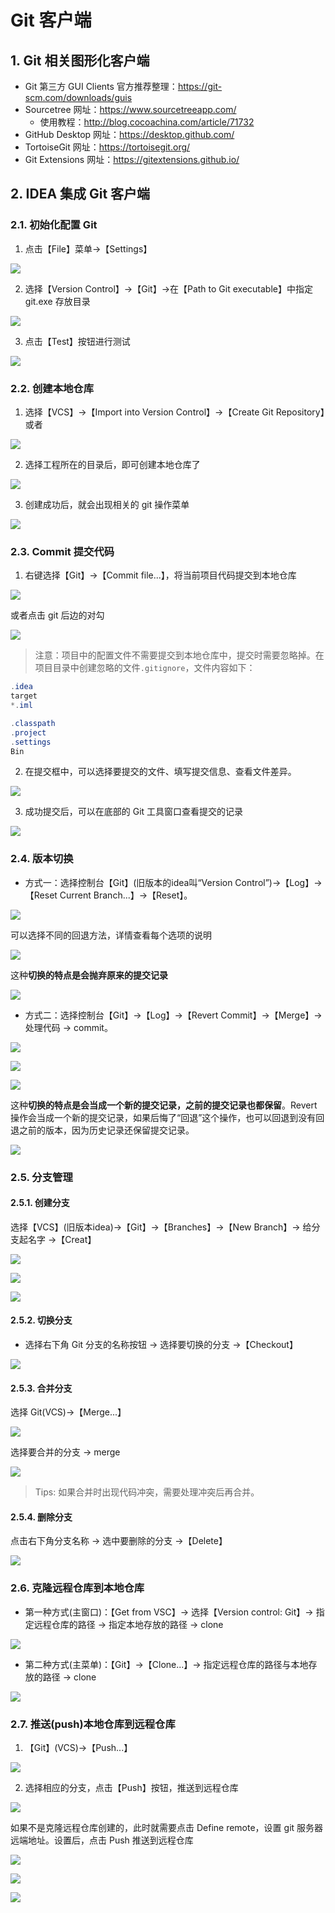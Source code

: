 # Git 客户端

## 1. Git 相关图形化客户端

- Git 第三方 GUI Clients 官方推荐整理：https://git-scm.com/downloads/guis
- Sourcetree 网址：https://www.sourcetreeapp.com/
    - 使用教程：http://blog.cocoachina.com/article/71732
- GitHub Desktop 网址：https://desktop.github.com/
- TortoiseGit 网址：https://tortoisegit.org/
- Git Extensions 网址：https://gitextensions.github.io/

## 2. IDEA 集成 Git 客户端

### 2.1. 初始化配置 Git

1. 点击【File】菜单->【Settings】

![](images/161054208227337.png)

2. 选择【Version Control】->【Git】->在【Path to Git executable】中指定 git.exe 存放目录

![](images/226034308247503.png)

3. 点击【Test】按钮进行测试

![](images/409534508240172.png)

### 2.2. 创建本地仓库

1. 选择【VCS】->【Import into Version Control】->【Create Git Repository】或者

![](images/107195515227337.png)

2. 选择工程所在的目录后，即可创建本地仓库了

![](images/198535715247503.png)

3. 创建成功后，就会出现相关的 git 操作菜单

![](images/154835915240172.png)

### 2.3. Commit 提交代码

1. 右键选择【Git】->【Commit file...】，将当前项目代码提交到本地仓库

 ![](images/366334516232481.png)

或者点击 git 后边的对勾

![](images/420584716250361.png)

> 注意：项目中的配置文件不需要提交到本地仓库中，提交时需要忽略掉。在项目目录中创建忽略的文件`.gitignore`，文件内容如下：

```java
.idea
target
*.iml

.classpath
.project
.settings
Bin
```

2. 在提交框中，可以选择要提交的文件、填写提交信息、查看文件差异。

![](images/34324916247965.png)

3. 成功提交后，可以在底部的 Git 工具窗口查看提交的记录

![](images/489925316245467.png)

### 2.4. 版本切换

- 方式一：选择控制台【Git】(旧版本的idea叫“Version Control”)->【Log】->【Reset Current Branch...】->【Reset】。

![](images/133740017226708.png)

可以选择不同的回退方法，详情查看每个选项的说明

![](images/548270117249148.png)

这种**切换的特点是会抛弃原来的提交记录**

![](images/481510617223998.png)

- 方式二：选择控制台【Git】->【Log】->【Revert Commit】->【Merge】-> 处理代码 -> commit。

![](images/111810417244284.png)

![](images/95500517237830.png)

![](images/594310517230964.png)    

这种**切换的特点是会当成一个新的提交记录，之前的提交记录也都保留**。Revert 操作会当成一个新的提交记录，如果后悔了“回退”这个操作，也可以回退到没有回退之前的版本，因为历史记录还保留提交记录。

![](images/110760617221494.png)

### 2.5. 分支管理

#### 2.5.1. 创建分支

选择【VCS】(旧版本idea)->【Git】->【Branches】->【New Branch】-> 给分支起名字 ->【Creat】

![](images/306131517232945.png)

![](images/493561517225830.png)

![](images/136431617226439.png)

#### 2.5.2. 切换分支

- 选择右下角 Git 分支的名称按钮 -> 选择要切换的分支 ->【Checkout】

![](images/370461817253394.png)

#### 2.5.3. 合并分支

选择 Git(VCS)->【Merge...】

![](images/420832417235607.png)

选择要合并的分支 -> merge

![](images/447702617224905.png)

> Tips: 如果合并时出现代码冲突，需要处理冲突后再合并。

#### 2.5.4. 删除分支

点击右下角分支名称 -> 选中要删除的分支 ->【Delete】

![](images/354692817221156.png)

### 2.6. 克隆远程仓库到本地仓库

- 第一种方式(主窗口)：【Get from VSC】-> 选择【Version control: Git】-> 指定远程仓库的路径 -> 指定本地存放的路径 -> clone

![](images/352595117238424.png)

- 第二种方式(主菜单)：【Git】->【Clone...】-> 指定远程仓库的路径与本地存放的路径 -> clone

![](images/466855517239719.png)

### 2.7. 推送(push)本地仓库到远程仓库

1. 【Git】(VCS)->【Push...】

![](images/106143917221295.png)

2. 选择相应的分支，点击【Push】按钮，推送到远程仓库

![](images/57265917240721.png)


如果不是克隆远程仓库创建的，此时就需要点击 Define remote，设置 git 服务器远端地址。设置后，点击 Push 推送到远程仓库

![](images/478754017233385.png)








![](images/109905415239470.png)




























![](images/453874915221044.png)



